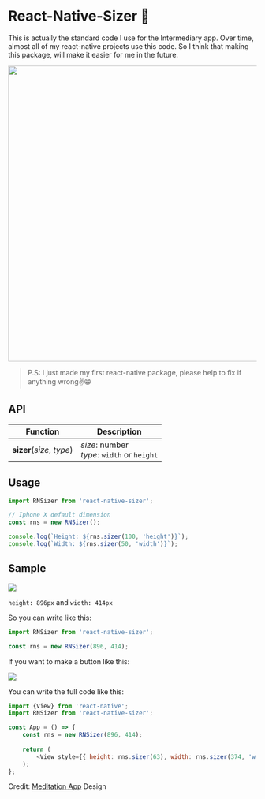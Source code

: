 # React-Native-Sizer 📏
This is actually the standard code I use for the Intermediary app. Over time, almost all of my react-native projects use this code. So I think that making this package, will make it easier for me in the future.


<img src="https://i.ibb.co/b61gzyc/RNS-formula.png" width="600" />

> P.S: I just made my first react-native package, please help to fix if anything wrong✌😁
## API
|Function|Description|
|---|---|
|__sizer__(_size_, _type_)|_size_: number<br>_type_: `width` or `height`|

## Usage
```js
import RNSizer from 'react-native-sizer';

// Iphone X default dimension
const rns = new RNSizer();

console.log(`Height: ${rns.sizer(100, 'height')}`);
console.log(`Width: ${rns.sizer(50, 'width')}`);
```
## Sample

<img src="https://i.ibb.co/cJC3JWB/image.png" />

`height: 896px` and `width: 414px`

So you can write like this:
```js
import RNSizer from 'react-native-sizer';

const rns = new RNSizer(896, 414);
```

If you want to make a button like this:

<img src="https://i.ibb.co/bH6txcC/image.png" />

You can write the full code like this:
```js
import {View} from 'react-native';
import RNSizer from 'react-native-sizer';

const App = () => {
    const rns = new RNSizer(896, 414);
    
    return (
        <View style={{ height: rns.sizer(63), width: rns.sizer(374, 'w') }} />
    );
};
```

Credit: [Meditation App](https://www.figma.com/file/j363NtS1s7LFTSdsjXOx4k/Meditation-app-UI-(Community)?node-id=401%3A2) Design
